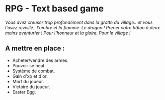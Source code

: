 # RPG - Text based game

*Vous avez creuser trop profondément dans la grotte du village.. et vous l'avez reveillé.. l'ombre et la flamme. Le dragon !
Prener votre bâton à deux mains aventurier ! Pour l'honneur et la gloire. Pour le village !*

## A mettre en place :

- Acheter/vendre des armes.
- Pouvoir se heal.
- Système de combat.
- Gain d'xp et d'or.
- Mort du joueur.
- Victoire du joueur.
- Easter Egg.
